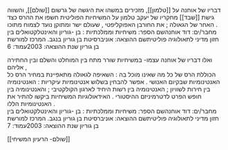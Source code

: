 




דבריו של אוחנה על [[טלמון]], מזכירים במשהו את היגשה של גרשום [[שולם]], והשווה גישת [[שבד]]
מחקריו של יעקב טלמון על המשיחיות הפוליטית חשפו את ההרס כצד האחר של הגאולה ; את החורבן האפוקליפטי , שעולם ישר ומתוקן נועד לצמוח מתוכו .  
מחבר/ים: דוד אוחנהשם הספר: משיחיות וממלכתיות : בן -גוריון והאינטלקטואלים בין חזון מדיני לתאולוגיה פוליטיתשם ההוצאה: אוניברסיטת בן גוריון בנגב. המרכז למורשת בן גוריון שנת ההוצאה: 2003עמוד: 6

ואלו דבריו של אוחנה עצמו-
במשיחיות שורר מתח בין המוחלט והשלם ובין החתירה אליהם ,  
הכוללת הרס של כל מה שאינו מוכל בה : השאיפה לגאולה מתאפיינת במחיר הרס כל האנטינומיות שבקיום האנושי . אפשר להבחין בשלוש אנטינומיות עיקריות : האנטינומיה בין חירות לשוויון ; האנטינומיה בין רשות היחיד לארגון הקולקטיבי ; והאנטינומיה בין חופש הפרט לדטרמיניזם ההיסטורי . האידאולוגיות המשיחיות ביקשו להתיר את האנטינומיות הללו .  
מחבר/ים: דוד אוחנהשם הספר: משיחיות וממלכתיות : בן -גוריון והאינטלקטואלים בין חזון מדיני לתאולוגיה פוליטיתשם ההוצאה: אוניברסיטת בן גוריון בנגב. המרכז למורשת בן גוריון שנת ההוצאה: 2003עמוד: 7

[[שולם- הרעיון המשיחי]]